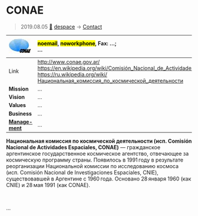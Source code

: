 # CONAE
> 2019.08.05 [🚀](../index/index.md) [despace](index.md) → [Contact](contact.md)

|[![](f/contact/c/conae_logo1_thumb.jpg)](f/contact/c/conae_logo1.png)|<mark>noemail</mark>, <mark>noworkphone</mark>, Fax: …;<br> *…*|
|:--|:--|
|Link|<http://www.conae.gov.ar/><br> <https://en.wikipedia.org/wiki/Comisión_Nacional_de_Actividades_Espaciales><br> <https://ru.wikipedia.org/wiki/Национальная_комиссия_по_космической_деятельности>|
|**Mission**|…|
|**Vision**|…|
|**Values**|…|
|**Business**|…|
|**[Manage-<br>ment](mgmt.md)**|…|

**Национальная комиссия по космической деятельности (исп. Comisión Nacional de Actividades Espaciales, CONAE)** — гражданское аргентинское государственное космическое агентство, отвечающее за космическую программу страны. Появилось в 1991 году в результате реорганизации Национальной комиссии по исследованию космоса (исп. Comisión Nacional de Investigaciones Espaciales, CNIE), существовавшей в Аргентине с 1960 года. Основано 28 января 1960 (как CNIE) и 28 мая 1991 (как CONAE).



<p style="page-break-after:always"> </p>

…

